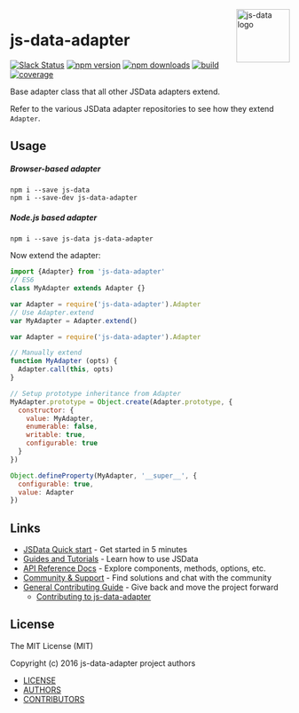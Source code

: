 <img src="https://raw.githubusercontent.com/js-data/js-data/master/js-data.png" alt="js-data logo" title="js-data" align="right" width="96" height="96" />

# js-data-adapter

[![Slack Status][sl_b]][sl_l]
[![npm version][npm_b]][npm_l]
[![npm downloads][dn_b]][dn_l]
[![build][circle_b]][circle_l]
[![coverage][cov_b]][cov_l]

Base adapter class that all other JSData adapters extend.

Refer to the various JSData adapter repositories to see how they extend `Adapter`.

## Usage

##### Browser-based adapter
```
npm i --save js-data
npm i --save-dev js-data-adapter
```

##### Node.js based adapter
```
npm i --save js-data js-data-adapter
```

Now extend the adapter:

```js
import {Adapter} from 'js-data-adapter'
// ES6
class MyAdapter extends Adapter {}
```

```js
var Adapter = require('js-data-adapter').Adapter
// Use Adapter.extend
var MyAdapter = Adapter.extend()
```

```js
var Adapter = require('js-data-adapter').Adapter

// Manually extend
function MyAdapter (opts) {
  Adapter.call(this, opts)
}

// Setup prototype inheritance from Adapter
MyAdapter.prototype = Object.create(Adapter.prototype, {
  constructor: {
    value: MyAdapter,
    enumerable: false,
    writable: true,
    configurable: true
  }
})

Object.defineProperty(MyAdapter, '__super__', {
  configurable: true,
  value: Adapter
})
```

## Links

* [JSData Quick start](http://www.js-data.io/v3.0/docs/home#quick-start) - Get started in 5 minutes
* [Guides and Tutorials](http://www.js-data.io/v3.0/docs/home) - Learn how to use JSData
* [API Reference Docs](http://api.js-data.io) - Explore components, methods, options, etc.
* [Community & Support](http://js-data.io/docs/community) - Find solutions and chat with the community
* [General Contributing Guide](http://js-data.io/docs/contributing) - Give back and move the project forward
  * [Contributing to js-data-adapter](https://github.com/js-data/js-data-adapter/blob/master/.github/CONTRIBUTING.md)

## License

The MIT License (MIT)

Copyright (c) 2016 js-data-adapter project authors

* [LICENSE](https://github.com/js-data/js-data-adapter/blob/master/LICENSE)
* [AUTHORS](https://github.com/js-data/js-data-adapter/blob/master/AUTHORS)
* [CONTRIBUTORS](https://github.com/js-data/js-data-adapter/blob/master/CONTRIBUTORS)

[sl_b]: http://slack.js-data.io/badge.svg
[sl_l]: http://slack.js-data.io
[npm_b]: https://img.shields.io/npm/v/js-data-adapter.svg?style=flat
[npm_l]: https://www.npmjs.org/package/js-data-adapter
[dn_b]: https://img.shields.io/npm/dm/js-data-adapter.svg?style=flat
[dn_l]: https://www.npmjs.org/package/js-data-adapter
[circle_b]: https://img.shields.io/circleci/project/js-data/js-data-adapter.svg?style=flat
[circle_l]: https://circleci.com/gh/js-data/js-data-adapter
[cov_b]: https://img.shields.io/codecov/c/github/js-data/js-data-adapter.svg?style=flat
[cov_l]: https://codecov.io/gh/js-data/js-data-adapter
